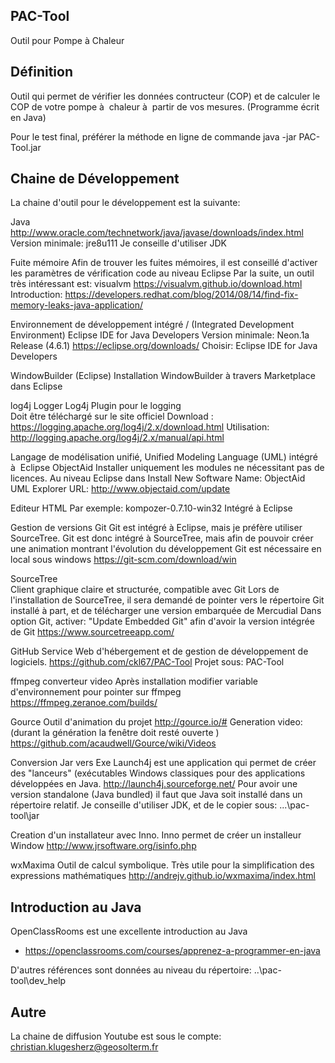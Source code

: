  PAC-Tool
----------
Outil pour Pompe à Chaleur

 Définition 
-------------
Outil qui permet de vérifier les données contructeur (COP) et de calculer le COP de votre pompe à  chaleur à  partir de vos mesures. 
(Programme écrit en Java)

Pour le test final, préférer la méthode en ligne de commande
java -jar PAC-Tool.jar

 Chaine de Développement
--------------------------
La chaine d'outil pour le développement est la suivante:

Java
	http://www.oracle.com/technetwork/java/javase/downloads/index.html
	Version minimale: jre8u111
	Je conseille d'utiliser JDK

Fuite mémoire
	Afin de trouver les fuites mémoires, il est conseillé d'activer les paramètres de vérification code au niveau Eclipse
	Par la suite, un outil très intéressant est: visualvm
	https://visualvm.github.io/download.html
	Introduction:
	https://developers.redhat.com/blog/2014/08/14/find-fix-memory-leaks-java-application/
	
Environnement de développement intégré / (Integrated Development Environment)
	Eclipse IDE for Java Developers
	Version minimale: Neon.1a Release (4.6.1)
	https://eclipse.org/downloads/
	Choisir: Eclipse IDE for Java Developers

WindowBuilder (Eclipse)
	Installation WindowBuilder à travers Marketplace dans Eclipse

log4j Logger
	Log4j Plugin pour le logging  
	Doit être téléchargé sur le site officiel
		Download : https://logging.apache.org/log4j/2.x/download.html 
	Utilisation:
	http://logging.apache.org/log4j/2.x/manual/api.html
		
Langage de modélisation unifié, Unified Modeling Language (UML) intégré à  Eclipse
	ObjectAid
	Installer uniquement les modules ne nécessitant pas de licences.
	Au niveau Eclipse dans Install New Software
	Name: ObjectAid UML Explorer
	URL: http://www.objectaid.com/update
	
Editeur HTML
	Par exemple: kompozer-0.7.10-win32
	Intégré à Eclipse

Gestion de versions Git
	Git est intégré à Eclipse, mais je préfère utiliser SourceTree.
	Git est donc intégré à SourceTree, mais afin de pouvoir créer une animation montrant l'évolution du développement
	Git est nécessaire en local sous windows
	https://git-scm.com/download/win		
	
SourceTree	
	Client graphique claire et structurée, compatible avec Git
	Lors de l'installation de SourceTree, il sera demandé de pointer vers le répertoire Git installé à part, 
	et de télécharger une version embarquée de Mercudial
	Dans option Git, activer: "Update Embedded Git" afin d'avoir la version intégrée de Git
	https://www.sourcetreeapp.com/
	
GitHub 
	Service Web d'hébergement et de gestion de développement de logiciels. 
	https://github.com/ckl67/PAC-Tool
	Projet sous: PAC-Tool

ffmpeg
	converteur video
	Après installation modifier variable d'environnement pour pointer sur ffmpeg
	https://ffmpeg.zeranoe.com/builds/
	
Gource
	Outil d'animation du projet
	http://gource.io/#
	Generation video: (durant la génération la fenêtre doit resté ouverte )
	https://github.com/acaudwell/Gource/wiki/Videos
	
Conversion Jar vers Exe
	Launch4j est une application qui permet de créer des "lanceurs" (exécutables Windows classiques 
	pour des applications développées en Java. 
	http://launch4j.sourceforge.net/
	Pour avoir une version standalone (Java bundled) il faut que Java soit installé dans un répertoire
	relatif.
	Je conseille d'utiliser JDK, et de le copier sous: ...\pac-tool\jar

Creation d'un installateur avec Inno.
	Inno permet de créer un installeur Window
	http://www.jrsoftware.org/isinfo.php
	
wxMaxima
	Outil de calcul symbolique.
	Très utile pour la simplification des expressions mathématiques
	http://andrejv.github.io/wxmaxima/index.html

Introduction au Java
--------------------
OpenClassRooms est une excellente introduction au Java
* https://openclassrooms.com/courses/apprenez-a-programmer-en-java

D'autres références sont données au niveau du répertoire: 
..\pac-tool\dev_help

 Autre
-------
La chaine de diffusion Youtube est sous le compte: christian.klugesherz@geosolterm.fr
